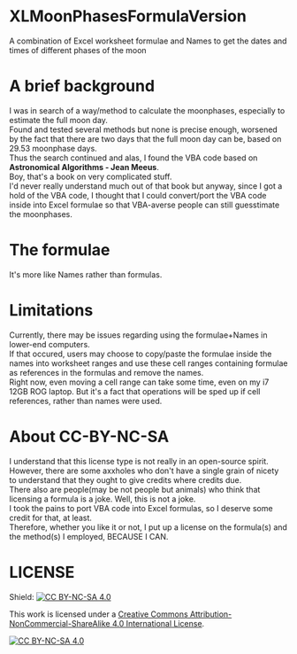 # XLMoonPhasesFormulaVersion
A combination of Excel worksheet formulae and Names to get the dates and times of different phases of the moon

# A brief background
I was in search of a way/method to calculate the moonphases, especially to estimate the full moon day.\
Found and tested several methods but none is precise enough, worsened by the fact that there are two days that the full moon day can be, based on 29.53 moonphase days.\
Thus the search continued and alas, I found the VBA code based on <b>Astronomical Algorithms - Jean Meeus</b>.\
Boy, that's a book on very complicated stuff.\
I'd never really understand much out of that book but anyway, since I got a hold of the VBA code, I thought that I could convert/port the VBA code inside into Excel formulae so that VBA-averse people can still guesstimate the moonphases.

# The formulae
It's more like Names rather than formulas.

# Limitations
Currently, there may be issues regarding using the formulae+Names in lower-end computers.\
If that occured, users may choose to copy/paste the formulae inside the names into worksheet ranges and use these cell ranges containing formulae as references in the formulas and remove the names.\
Right now, even moving a cell range can take some time, even on my i7 12GB ROG laptop. But it's a fact that operations will be sped up if cell references, rather than names were used.

# About CC-BY-NC-SA
I understand that this license type is not really in an open-source spirit.\
However, there are some axxholes who don't have a single grain of nicety to understand that they ought to give credits where credits due.\
There also are people(may be not people but animals) who think that licensing a formula is a joke. Well, this is not a joke.\
I took the pains to port VBA code into Excel formulas, so I deserve some credit for that, at least.\
Therefore, whether you like it or not, I put up a license on the formula(s) and the method(s) I employed, BECAUSE I CAN.

# LICENSE
Shield: [![CC BY-NC-SA 4.0][cc-by-nc-sa-shield]][cc-by-nc-sa]

This work is licensed under a
[Creative Commons Attribution-NonCommercial-ShareAlike 4.0 International License][cc-by-nc-sa].

[![CC BY-NC-SA 4.0][cc-by-nc-sa-image]][cc-by-nc-sa]

[cc-by-nc-sa]: http://creativecommons.org/licenses/by-nc-sa/4.0/
[cc-by-nc-sa-image]: https://licensebuttons.net/l/by-nc-sa/4.0/88x31.png
[cc-by-nc-sa-shield]: https://img.shields.io/badge/License-CC%20BY--NC--SA%204.0-lightgrey.svg
